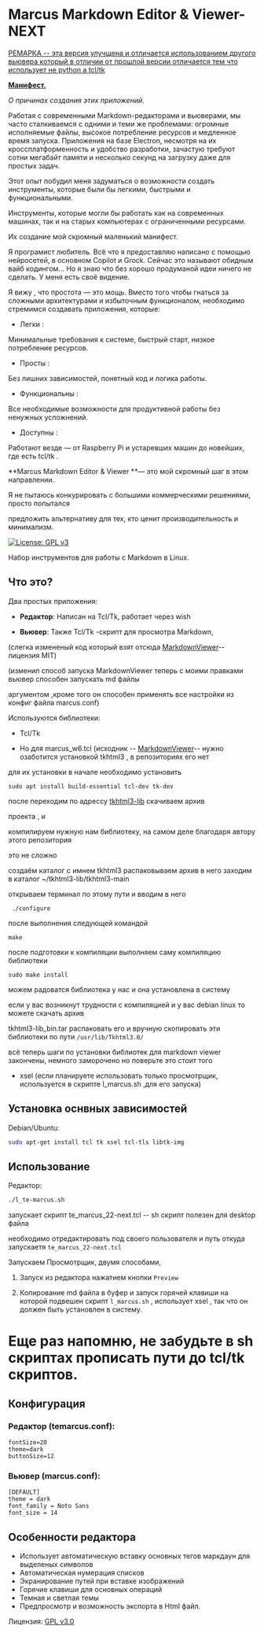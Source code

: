 # Marcus Markdown Editor & Viewer-NEXT
<u> РЕМАРКА -- эта версия улучщена и отличается использованием другого вьювера который в отличии от прошлой версии отличается тем что использует не python а tcl/tk</u>

**<u>Манифест.</u>**

*О  причинах создания этих приложений.*

Работая с современными Markdown-редакторами и вьюверами, мы часто сталкиваемся с одними и теми же проблемами: огромные исполняемые файлы, высокое потребление ресурсов и медленное время запуска. Приложения на базе Electron, несмотря на их кроссплатформенность и удобство разработки, зачастую требуют сотни мегабайт памяти и несколько секунд на загрузку даже для простых задач.

Этот опыт побудил меня задуматься о возможности создать инструменты, которые были бы легкими, быстрыми и функциональными.

 Инструменты, которые могли бы работать как на современных машинах, так и на старых компьютерах с ограниченными ресурсами.

Их создание мой скромный маленький манифест.

Я програмист любитель. Всё что я предоставляю написано с помощью нейросетей, в основном Copilot и Grock. Сейчас это называют обидным вайб кодингом... Но я знаю что без хорошо продуманой идеи ничего 
не сделать. У меня есть своё видение. 

Я вижу , что простота — это мощь. 
Вместо того чтобы гнаться за сложными архитектурами и избыточным функционалом, необходимо стремимся создавать приложения, которые:

- Легки : 

Минимальные требования к системе, быстрый старт, низкое потребление ресурсов.

- Просты : 

Без лишних зависимостей, понятный код и логика работы.

- Функциональны :

 Все необходимые возможности для продуктивной работы без ненужных усложнений.

- Доступны : 

Работают везде — от Raspberry Pi и устаревших машин до новейших, где есть tcl/tk .

**Marcus Markdown Editor & Viewer **— это мой скромный шаг в этом направлении. 

Я не пытаюсь конкурировать с большими коммерческими решениями, просто попытался 

предложить альтернативу для тех, кто ценит производительность и минимализм.

[![License: GPL v3](https://img.shields.io/badge/License-GPLv3-blue.svg)](https://www.gnu.org/licenses/gpl-3.0)

Набор инструментов для работы с Markdown в Linux.

## Что это?

Два простых приложения:

- **Редактор**: Написан на Tcl/Tk, работает через wish

- **Вьювер**: Также Tcl/Tk -скрипт для просмотра Markdown, 

(слегка измененый код который взят отсюда  [MarkdownViewer](https://github.com/ray2501/MarkdownViewer )--лицензия MIT)

(изменил способ запуска MarkdownViewer теперь с моими правками вьювер способен запускать md файлы
  
аргументом ,кроме того он способен применять все настройки из конфиг файла marcus.conf)

Используются  библиотеки:

- Tcl/Tk

-  Но для marcus_w6.tcl (исходник -- [MarkdownViewer](https://github.com/ray2501/MarkdownViewer )-- нужно озаботится установкой tkhtml3 , в репозиториях его нет

для их установки в начале необходимо установить 

`sudo apt install build-essential tcl-dev tk-dev`

после переходим по адрессу [tkhtml3-lib](https://github.com/olebole/tkhtml3/tree/main) скачиваем архив

 проекта , и  

компилируем нужную нам библиотеку, на самом деле благодаря автору этого репозитория

 это не сложно

создаём каталог с имнем tkhtml3 распаковываем архив в него заходим в каталог ~/tkhtml3-lib/tkhtml3-main

открываем терминал по этому пути и вводим в него

```
 ./configure
```
после выполнения следующей командой 

```
make
```
после подготовки к компиляции выполняем саму компиляцию библиотеки

```
sudo make install
```

можем радоватся библиотека у нас и она установлена в систему

если у вас возникнут трудности с компиляцией и у вас debian linux то можете скачать архив 

tkhtml3-lib_bin.tar распаковать его и вручную скопировать эти библиотеки по пути `/usr/lib/Tkhtml3.0/`

всё теперь шаги по установки библиотек для markdown viewer закончены, немного заморочено но поверьте это стоит того

- xsel (если планируете использовать только просмотрщик, используется в скрипте l_marcus.sh ,для его запуска)

## Установка оснвных зависимостей

Debian/Ubuntu:
```bash
sudo apt-get install tcl tk xsel tcl-tls libtk-img

```

## Использование

Редактор:
```bash
./l_te-marcus.sh 
```

запускает скрипт te_marcus_22-next.tcl -- sh скрипт полезен для desktop файла

необходимо отредактировать под своего пользователя и путь откуда запускаетя `te_marcus_22-next.tcl`

Запускаем Просмотрщик, двумя способами, 

1.  Запуск из редактора нажатием кнопки `Preview`

2.  Копирование md файла в буфер и запуск горячей клавиши на которой подвешен скрипт `l_marcus.sh` , использует
xsel , так что он должен быть установлен в систему.

# Еще раз напомню, не забудьте в sh скриптах прописать пути до  tcl/tk  скриптов.

## Конфигурация

### Редактор (temarcus.conf):
```
fontSize=20
theme=dark
buttonSize=12

```

### Вьювер (marcus.conf):
```
[DEFAULT]
theme = dark
font_family = Noto Sans
font_size = 14
```

## Особенности редактора
- Использует автоматическую вставку основных тегов маркдаун для выделеных символов
- Автоматическая нумерация списков
- Экранирование путей при вставке изображений
- Горячие клавиши для основных операций
- Темная и светлая темы
- Предпросмотр и возможность экспорта в Html файл.

Лицензия: [GPL v3.0](https://www.gnu.org/licenses/gpl-3.0.html)
